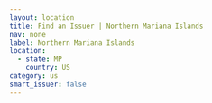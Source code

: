 ```yaml
---
layout: location
title: Find an Issuer | Northern Mariana Islands
nav: none
label: Northern Mariana Islands
location:
  - state: MP
    country: US
category: us
smart_issuer: false
---
```

